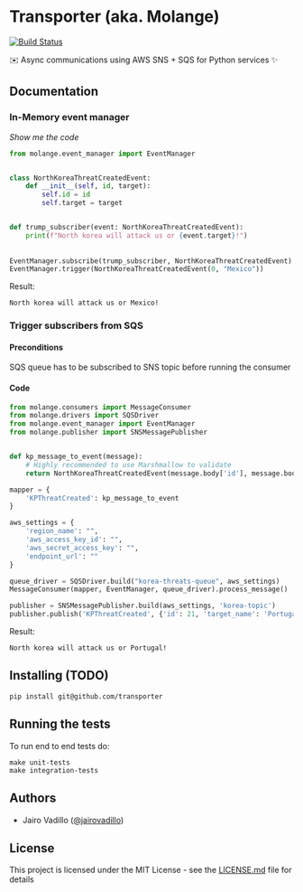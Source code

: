 # Transporter (aka. Molange)
[![Build Status](https://travis-ci.com/21Buttons/molange.svg?branch=master)](https://travis-ci.com/21Buttons/molange)

✉️ Async communications using AWS SNS + SQS for Python services ✨

## Documentation

### In-Memory event manager

_Show me the code_

```python
from molange.event_manager import EventManager


class NorthKoreaThreatCreatedEvent:
    def __init__(self, id, target):
        self.id = id
        self.target = target


def trump_subscriber(event: NorthKoreaThreatCreatedEvent):
    print(f"North korea will attack us or {event.target}!")
    
    
EventManager.subscribe(trump_subscriber, NorthKoreaThreatCreatedEvent)
EventManager.trigger(NorthKoreaThreatCreatedEvent(0, "Mexico"))
```

Result:
```
North korea will attack us or Mexico!
```

### Trigger subscribers from SQS

#### Preconditions

SQS queue has to be subscribed to SNS topic before running the consumer

#### Code

```python
from molange.consumers import MessageConsumer
from molange.drivers import SQSDriver
from molange.event_manager import EventManager
from molange.publisher import SNSMessagePublisher


def kp_message_to_event(message):
    # Highly recommended to use Marshmallow to validate
    return NorthKoreaThreatCreatedEvent(message.body['id'], message.body['target_name'])

mapper = {
    'KPThreatCreated': kp_message_to_event
}

aws_settings = {
    'region_name': "",
    'aws_access_key_id': "",
    'aws_secret_access_key': "",
    'endpoint_url': ""
}

queue_driver = SQSDriver.build("korea-threats-queue", aws_settings)
MessageConsumer(mapper, EventManager, queue_driver).process_message()

publisher = SNSMessagePublisher.build(aws_settings, 'korea-topic')
publisher.publish('KPThreatCreated', {'id': 21, 'target_name': 'Portugal'})
```

Result:

```
North korea will attack us or Portugal!
```

## Installing (TODO)

`pip install git@github.com/transporter`


## Running the tests

To run end to end tests do:
```
make unit-tests
make integration-tests
```

## Authors

* Jairo Vadillo ([@jairovadillo](https://github.com/jairovadillo))

## License

This project is licensed under the MIT License - see the [LICENSE.md](LICENSE.md) file for details
